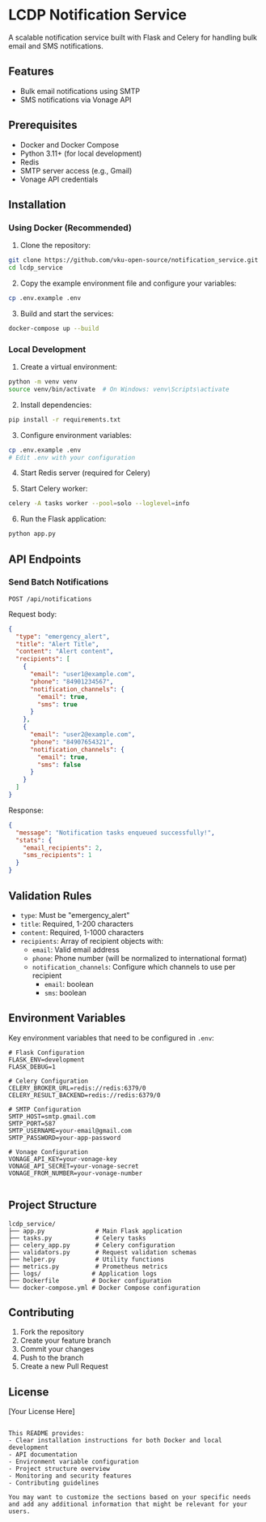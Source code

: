 # LCDP Notification Service

A scalable notification service built with Flask and Celery for handling bulk email and SMS notifications.

## Features

- Bulk email notifications using SMTP
- SMS notifications via Vonage API

## Prerequisites

- Docker and Docker Compose
- Python 3.11+ (for local development)
- Redis
- SMTP server access (e.g., Gmail)
- Vonage API credentials

## Installation

### Using Docker (Recommended)

1. Clone the repository:

```bash
git clone https://github.com/vku-open-source/notification_service.git
cd lcdp_service
```

2. Copy the example environment file and configure your variables:

```bash
cp .env.example .env
```

3. Build and start the services:

```bash
docker-compose up --build
```

### Local Development

1. Create a virtual environment:

```bash
python -m venv venv
source venv/bin/activate  # On Windows: venv\Scripts\activate
```

2. Install dependencies:

```bash
pip install -r requirements.txt
```

3. Configure environment variables:

```bash
cp .env.example .env
# Edit .env with your configuration
```

4. Start Redis server (required for Celery)

5. Start Celery worker:

```bash
celery -A tasks worker --pool=solo --loglevel=info
```

6. Run the Flask application:

```bash
python app.py
```

## API Endpoints

### Send Batch Notifications

```
POST /api/notifications
```

Request body:

```json
{
  "type": "emergency_alert",
  "title": "Alert Title",
  "content": "Alert content",
  "recipients": [
    {
      "email": "user1@example.com",
      "phone": "84901234567",
      "notification_channels": {
        "email": true,
        "sms": true
      }
    },
    {
      "email": "user2@example.com",
      "phone": "84907654321",
      "notification_channels": {
        "email": true,
        "sms": false
      }
    }
  ]
}
```

Response:

```json
{
  "message": "Notification tasks enqueued successfully!",
  "stats": {
    "email_recipients": 2,
    "sms_recipients": 1
  }
}
```
## Validation Rules

- `type`: Must be "emergency_alert"
- `title`: Required, 1-200 characters
- `content`: Required, 1-1000 characters
- `recipients`: Array of recipient objects with:
  - `email`: Valid email address
  - `phone`: Phone number (will be normalized to international format)
  - `notification_channels`: Configure which channels to use per recipient
    - `email`: boolean
    - `sms`: boolean

## Environment Variables

Key environment variables that need to be configured in `.env`:

```
# Flask Configuration
FLASK_ENV=development
FLASK_DEBUG=1

# Celery Configuration
CELERY_BROKER_URL=redis://redis:6379/0
CELERY_RESULT_BACKEND=redis://redis:6379/0

# SMTP Configuration
SMTP_HOST=smtp.gmail.com
SMTP_PORT=587
SMTP_USERNAME=your-email@gmail.com
SMTP_PASSWORD=your-app-password

# Vonage Configuration
VONAGE_API_KEY=your-vonage-key
VONAGE_API_SECRET=your-vonage-secret
VONAGE_FROM_NUMBER=your-vonage-number


```

## Project Structure

```
lcdp_service/
├── app.py              # Main Flask application
├── tasks.py            # Celery tasks
├── celery_app.py       # Celery configuration
├── validators.py       # Request validation schemas
├── helper.py           # Utility functions
├── metrics.py          # Prometheus metrics
├── logs/              # Application logs
├── Dockerfile         # Docker configuration
└── docker-compose.yml # Docker Compose configuration
```
## Contributing

1. Fork the repository
2. Create your feature branch
3. Commit your changes
4. Push to the branch
5. Create a new Pull Request

## License

[Your License Here]

```

This README provides:
- Clear installation instructions for both Docker and local development
- API documentation
- Environment variable configuration
- Project structure overview
- Monitoring and security features
- Contributing guidelines

You may want to customize the sections based on your specific needs and add any additional information that might be relevant for your users.
```
